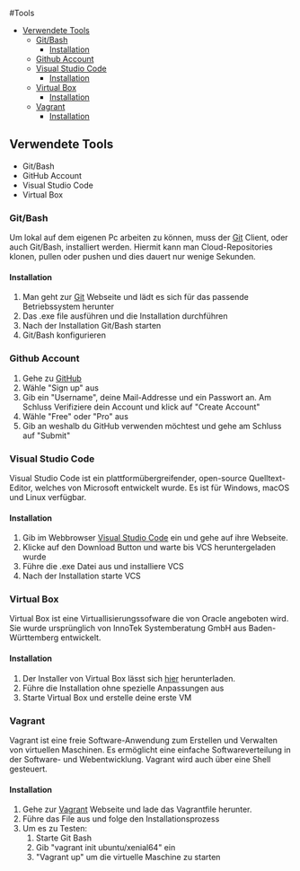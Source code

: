#Tools
- [Verwendete Tools](#Verwendete-Tools)
  - [Git/Bash](#GitBash)
    - [Installation](#Installation)
  - [Github Account](#Github-Account)
  - [Visual Studio Code](#Visual-Studio-Code)
    - [Installation](#Installation-1)
  - [Virtual Box](#Virtual-Box)
    - [Installation](#Installation-2)
  - [Vagrant](#Vagrant)
    - [Installation](#Installation-3)
## Verwendete Tools
- Git/Bash
- GitHub Account
- Visual Studio Code
- Virtual Box

### Git/Bash
Um lokal auf dem eigenen Pc arbeiten zu können, muss der [Git](https://git-scm.com/downloads) Client, oder auch Git/Bash, installiert werden. Hiermit kann man Cloud-Repositories klonen, pullen oder pushen und dies dauert nur wenige Sekunden. 
#### Installation
1. Man geht zur [Git](https://git-scm.com/downloads) Webseite und lädt es sich für das passende Betriebssystem herunter
2. Das .exe file ausführen und die Installation durchführen
3. Nach der Installation Git/Bash starten
4. Git/Bash konfigurieren

### Github Account
1. Gehe zu [GitHub](https://github.com/)
2. Wähle "Sign up" aus
3. Gib ein "Username", deine Mail-Addresse und ein Passwort an. Am Schluss Verifiziere dein Account und klick auf "Create Account"
4. Wähle "Free" oder "Pro" aus
5. Gib an weshalb du GitHub verwenden möchtest und gehe am Schluss auf "Submit"

### Visual Studio Code
Visual Studio Code ist ein plattformübergreifender, open-source Quelltext-Editor, welches von Microsoft entwickelt wurde. Es ist für Windows, macOS und Linux verfügbar.

#### Installation
1. Gib im Webbrowser [Visual Studio Code](https://code.visualstudio.com/) ein und gehe auf ihre Webseite.
2. Klicke auf den Download Button und warte bis VCS heruntergeladen wurde
3. Führe die .exe Datei aus und installiere VCS
4. Nach der Installation starte VCS

### Virtual Box
Virtual Box ist eine Virtuallisierungssofware die von Oracle angeboten wird. Sie wurde ursprünglich von InnoTek Systemberatung GmbH aus Baden-Württemberg entwickelt. 

#### Installation
1. Der Installer von Virtual Box lässt sich [hier](https://www.virtualbox.org/) herunterladen.
2. Führe die Installation ohne spezielle Anpassungen aus
3. Starte Virtual Box und erstelle deine erste VM

### Vagrant
Vagrant ist eine freie Software-Anwendung zum Erstellen und Verwalten von virtuellen Maschinen. Es ermöglicht eine einfache Softwareverteilung in der Software- und Webentwicklung. Vagrant wird auch über eine Shell gesteuert.

#### Installation
1. Gehe zur [Vagrant](https://www.vagrantup.com/) Webseite und lade das Vagrantfile herunter.
2. Führe das File aus und folge den Installationsprozess
3. Um es zu Testen:
   1. Starte Git Bash
   2. Gib "vagrant init ubuntu/xenial64" ein
   3. "Vagrant up" um die virtuelle Maschine zu starten